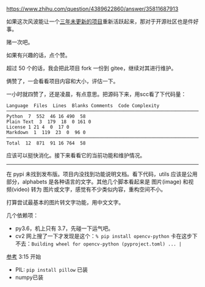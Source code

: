 https://www.zhihu.com/question/4389622860/answer/35811687913

如果这次风波能让一个[三年未更新的项目](https://github.com/vietnh1009/ASCII-generator)重新活跃起来，那对于开源社区也是件好事。

赌一次吧。

如果有兴趣的话，点个赞。

超过 50 个的话，我会把此项目 fork 一份到 gitee，继续对其进行维护。

俩赞了，一会看看项目内容和大小，评估一下。

一小时就四赞了，还是凌晨，有点意思。把源码下来，用scc看了下代码量：

```
Language  Files  Lines  Blanks Comments  Code Complexity
───────────────────────────────────────────────────────────────────────────────
Python  7  552  46 16 490  58
Plain Text  3  179  18  0 161 0
License 1 21 4  0  17 0
Markdown  1  119  23  0  96 0
───────────────────────────────────────────────────────────────────────────────
Total  12  871  91 16 764  58
```

应该可以挺快消化。接下来看看它的当前功能和维护情况。

----

在 pypi 未找到发布版。项目内没找到功能说明文档。看下代码，utils 应该是公用部分，alphabets 是各种语言的文字。其他几个脚本看起来是 图片(image) 和视频(video) 转为 图片或文字，感觉有不少类似内容，重构空间不小。

打算尝试最基本的图片转文字功能，用中文文字。

几个依赖项：

- py3.6，机上只有 3.7，先碰一下运气吧。
- cv2 网上搜了一下才发现是这个：`% pip install opencv-python`
卡在这步下不去：`Building wheel for opencv-python (pyproject.toml) ... |`

[参考](https://blog.csdn.net/qq_62940532/article/details/130104287) 
3:15 开始

- PIL: `pip install pillow` 已装
- numpy已装